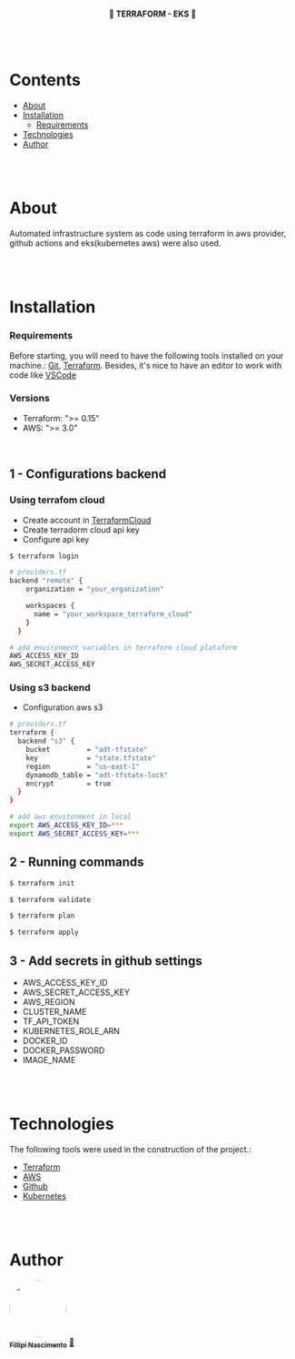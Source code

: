 <h4 align="center">
	🚧 TERRAFORM - EKS  🚧
</h4>

<br/><br/>

Contents
=================
   * [About](#about)
   * [Installation](#installation)
      * [Requirements](#requirements)
   * [Technologies](#technologies)
   * [Author](#author)

<br/><br/>

# About

Automated infrastructure system as code using terraform in aws provider, github actions and eks(kubernetes aws) were also used.

<br/><br/>

# Installation
### Requirements

Before starting, you will need to have the following tools installed on your machine.:
[Git](https://git-scm.com), [Terraform](https://www.terraform.io/).
Besides, it's nice to have an editor to work with code like [VSCode](https://code.visualstudio.com/)

### Versions

- Terraform: ">= 0.15"
- AWS: ">= 3.0" 



<br/>

## 1 - Configurations backend

### Using terrafom cloud

- Create account in [TerraformCloud](https://app.terraform.io/)
- Create terradorm cloud api key
- Configure api key

```bash
$ terraform login

# providers.tf
backend "remote" {
    organization = "your_organization"

    workspaces {
      name = "your_workspace_terraform_cloud"
    }
  }

# add environment variables in terraform cloud plataform
AWS_ACCESS_KEY_ID
AWS_SECRET_ACCESS_KEY
```

### Using s3 backend

- Configuration aws s3

```bash
# providers.tf
terraform {
  backend "s3" {
    bucket         = "adt-tfstate"
    key            = "state.tfstate"
    region         = "us-east-1"
    dynamodb_table = "adt-tfstate-lock"
    encrypt        = true
  }
}

# add aws envitonment in local
export AWS_ACCESS_KEY_ID=***
export AWS_SECRET_ACCESS_KEY=***
```

## 2 - Running commands

```bash
$ terraform init

$ terraform validate

$ terraform plan

$ terraform apply
```

## 3 - Add secrets in github settings

- AWS_ACCESS_KEY_ID
- AWS_SECRET_ACCESS_KEY
- AWS_REGION
- CLUSTER_NAME
- TF_API_TOKEN
- KUBERNETES_ROLE_ARN
- DOCKER_ID
- DOCKER_PASSWORD
- IMAGE_NAME

<br/><br/>

# Technologies

The following tools were used in the construction of the project.:

- [Terraform](https://www.terraform.io/)
- [AWS](https://aws.amazon.com/)
- [Github](https://github.com/)
- [Kubernetes](https://kubernetes.io/)

<br/><br/>

# Author

<a href="https://github.com/linkinn">
 <img style="border-radius: 50%;" src="https://avatars.githubusercontent.com/u/12723939?s=96&v=4" width="100px;" alt=""/>
 <br />
 <sub><b>Fillipi Nascimento</b></sub></a> <a href="https://github.com/linkinn" title="Github">🚀</a>
